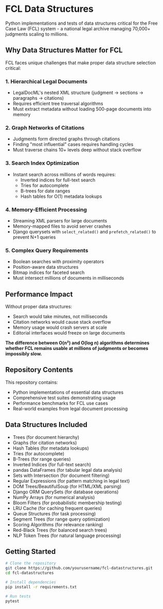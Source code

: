 # FCL Data Structures

Python implementations and tests of data structures critical for the Free Case Law (FCL) system - a national legal archive managing 70,000+ judgments scaling to millions.

## Why Data Structures Matter for FCL

FCL faces unique challenges that make proper data structure selection critical:

### 1. **Hierarchical Legal Documents**
- LegalDocML's nested XML structure (judgment → sections → paragraphs → citations)
- Requires efficient tree traversal algorithms
- Must extract metadata without loading 500-page documents into memory

### 2. **Graph Networks of Citations**
- Judgments form directed graphs through citations
- Finding "most influential" cases requires handling cycles
- Must traverse chains 10+ levels deep without stack overflow

### 3. **Search Index Optimization**
- Instant search across millions of words requires:
  - Inverted indices for full-text search
  - Tries for autocomplete
  - B-trees for date ranges
  - Hash tables for O(1) metadata lookups

### 4. **Memory-Efficient Processing**
- Streaming XML parsers for large documents
- Memory-mapped files to avoid server crashes
- Django querysets with `select_related()` and `prefetch_related()` to prevent N+1 queries

### 5. **Complex Query Requirements**
- Boolean searches with proximity operators
- Position-aware data structures
- Bitmap indices for faceted search
- Must intersect millions of documents in milliseconds

## Performance Impact

Without proper data structures:
- Search would take minutes, not milliseconds
- Citation networks would cause stack overflow
- Memory usage would crash servers at scale
- Editorial interfaces would freeze on large documents

**The difference between O(n²) and O(log n) algorithms determines whether FCL remains usable at millions of judgments or becomes impossibly slow.**

## Repository Contents

This repository contains:
- Python implementations of essential data structures
- Comprehensive test suites demonstrating usage
- Performance benchmarks for FCL use cases
- Real-world examples from legal document processing

## Data Structures Included

- Trees (for document hierarchy)
- Graphs (for citation networks)
- Hash Tables (for metadata lookups)
- Tries (for autocomplete)
- B-Trees (for range queries)
- Inverted Indices (for full-text search)
- pandas DataFrames (for tabular legal data analysis)
- Sets with Intersection (for document filtering)
- Regular Expressions (for pattern matching in legal text)
- DOM Trees/BeautifulSoup (for HTML/XML parsing)
- Django ORM QuerySets (for database operations)
- NumPy Arrays (for numerical analysis)
- Bloom Filters (for probabilistic membership testing)
- LRU Cache (for caching frequent queries)
- Queue Structures (for task processing)
- Segment Trees (for range query optimization)
- Scoring Algorithms (for relevance ranking)
- Red-Black Trees (for balanced search trees)
- NLP Token Trees (for natural language processing)

## Getting Started

```bash
# Clone the repository
git clone https://github.com/yourusername/fcl-datastructures.git
cd fcl-datastructures

# Install dependencies
pip install -r requirements.txt

# Run tests
pytest
```
